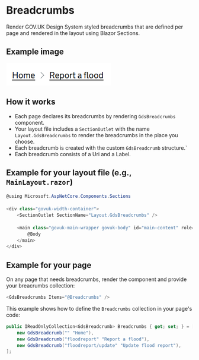 # Breadcrumbs

Render GOV.UK Design System styled breadcrumbs that are defined per page and rendered in the layout using Blazor Sections.

## Example image

![Breadcrumbs example](Breadcrumbs.png)

## How it works

- Each page declares its breadcrumbs by rendering `GdsBreadcrumbs` component.
- Your layout file includes a `SectionOutlet` with the name `Layout.GdsBreadcrumbs` to render the breadcrumbs in the place you choose.
- Each breadcrumb is created with the custom `GdsBreadcrumb` structure.`
- Each breadcrumb consists of a Uri and a Label.

## Example for your layout file (e.g., `MainLayout.razor`)

```csharp
@using Microsoft.AspNetCore.Components.Sections

<div class="govuk-width-container">
    <SectionOutlet SectionName="Layout.GdsBreadcrumbs" />

    <main class="govuk-main-wrapper govuk-body" id="main-content" role="main">
        @Body
    </main>
</div>

```

## Example for your page

On any page that needs breadcrumbs, render the component and provide your breacrumbs collection:
```csharp
<GdsBreadcrumbs Items="@Breadcrumbs" />
```
This example shows how to define the `Breadcrumbs` collection in your page's code:
```csharp
public IReadOnlyCollection<GdsBreadcrumb> Breadcrumbs { get; set; } = [
    new GdsBreadcrumb("" "Home"),
    new GdsBreadcrumb("floodreport" "Report a flood"),
    new GdsBreadcrumb("floodreport/update" "Update flood report"),
];
```